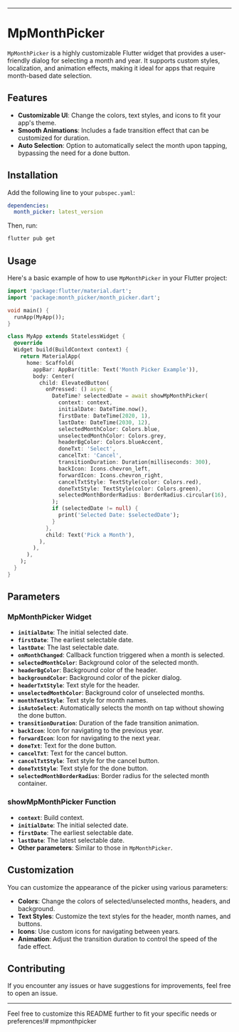 

---

# MpMonthPicker

`MpMonthPicker` is a highly customizable Flutter widget that provides a user-friendly dialog for selecting a month and year. It supports custom styles, localization, and animation effects, making it ideal for apps that require month-based date selection.

## Features

- **Customizable UI**: Change the colors, text styles, and icons to fit your app's theme.
- **Smooth Animations**: Includes a fade transition effect that can be customized for duration.
- **Auto Selection**: Option to automatically select the month upon tapping, bypassing the need for a done button.

## Installation

Add the following line to your `pubspec.yaml`:

```yaml
dependencies:
  month_picker: latest_version
```

Then, run:

```bash
flutter pub get
```

## Usage

Here's a basic example of how to use `MpMonthPicker` in your Flutter project:

```dart
import 'package:flutter/material.dart';
import 'package:month_picker/month_picker.dart';

void main() {
  runApp(MyApp());
}

class MyApp extends StatelessWidget {
  @override
  Widget build(BuildContext context) {
    return MaterialApp(
      home: Scaffold(
        appBar: AppBar(title: Text('Month Picker Example')),
        body: Center(
          child: ElevatedButton(
            onPressed: () async {
              DateTime? selectedDate = await showMpMonthPicker(
                context: context,
                initialDate: DateTime.now(),
                firstDate: DateTime(2020, 1),
                lastDate: DateTime(2030, 12),
                selectedMonthColor: Colors.blue,
                unselectedMonthColor: Colors.grey,
                headerBgColor: Colors.blueAccent,
                doneTxt: 'Select',
                cancelTxt: 'Cancel',
                transitionDuration: Duration(milliseconds: 300),
                backIcon: Icons.chevron_left,
                forwardIcon: Icons.chevron_right,
                cancelTxtStyle: TextStyle(color: Colors.red),
                doneTxtStyle: TextStyle(color: Colors.green),
                selectedMonthBorderRadius: BorderRadius.circular(16),
              );
              if (selectedDate != null) {
                print('Selected Date: $selectedDate');
              }
            },
            child: Text('Pick a Month'),
          ),
        ),
      ),
    );
  }
}
```

## Parameters

### MpMonthPicker Widget

- **`initialDate`**: The initial selected date.
- **`firstDate`**: The earliest selectable date.
- **`lastDate`**: The last selectable date.
- **`onMonthChanged`**: Callback function triggered when a month is selected.
- **`selectedMonthColor`**: Background color of the selected month.
- **`headerBgColor`**: Background color of the header.
- **`backgroundColor`**: Background color of the picker dialog.
- **`headerTxtStyle`**: Text style for the header.
- **`unselectedMonthColor`**: Background color of unselected months.
- **`monthTextStyle`**: Text style for month names.
- **`isAutoSelect`**: Automatically selects the month on tap without showing the done button.
- **`transitionDuration`**: Duration of the fade transition animation.
- **`backIcon`**: Icon for navigating to the previous year.
- **`forwardIcon`**: Icon for navigating to the next year.
- **`doneTxt`**: Text for the done button.
- **`cancelTxt`**: Text for the cancel button.
- **`cancelTxtStyle`**: Text style for the cancel button.
- **`doneTxtStyle`**: Text style for the done button.
- **`selectedMonthBorderRadius`**: Border radius for the selected month container.

### showMpMonthPicker Function

- **`context`**: Build context.
- **`initialDate`**: The initial selected date.
- **`firstDate`**: The earliest selectable date.
- **`lastDate`**: The latest selectable date.
- **Other parameters**: Similar to those in `MpMonthPicker`.

## Customization

You can customize the appearance of the picker using various parameters:

- **Colors**: Change the colors of selected/unselected months, headers, and background.
- **Text Styles**: Customize the text styles for the header, month names, and buttons.
- **Icons**: Use custom icons for navigating between years.
- **Animation**: Adjust the transition duration to control the speed of the fade effect.


## Contributing

If you encounter any issues or have suggestions for improvements, feel free to open an issue.

 
---

Feel free to customize this README further to fit your specific needs or preferences!#   m p _ m o n t h _ p i c k e r 
 
 